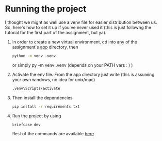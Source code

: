 # Running the project

I thought we might as well use a venv file for easier distribution between us. So, here's how to set it up if you've never used it (this is just followng the tutorial for the first part of the assignment, but ya).

1. In order to create a new virtual environment, cd into any of the assignment's [app](./app/) directory, then

   ```bash
   python -m venv .venv
   ```

   or simply py -m venv .venv (depends on your PATH vars : ) )

2. Activate the env file. From the app directory just write (this is assuming your own windows, no idea for unix/mac)

    ```bash
    .venv\Scripts\activate
    ```

3. Then install the dependencies

   ```bash
   pip install -r requirements.txt
   ```

4. Run the project by using

   ```bash
   briefcase dev
   ```

   Rest of the commands are available [here](https://briefcase.readthedocs.io/en/latest/reference/commands/index.html#)